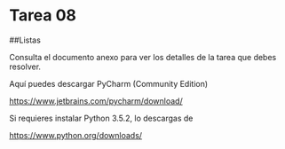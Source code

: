 # Tarea 08
##Listas


Consulta el documento anexo para ver los detalles de la tarea que debes resolver.

Aquí puedes descargar PyCharm (Community Edition)

https://www.jetbrains.com/pycharm/download/

Si requieres instalar Python 3.5.2, lo descargas de

https://www.python.org/downloads/

